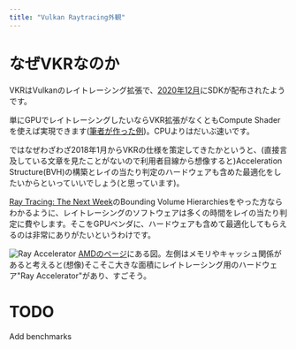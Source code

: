 ```yaml
---
title: "Vulkan Raytracing外観"
---
```


# なぜVKRなのか

VKRはVulkanのレイトレーシング拡張で、[2020年12月](https://www.khronos.org/blog/vulkan-ray-tracing-final-specification-release)にSDKが配布されたようです。

単にGPUでレイトレーシングしたいならVKR拡張がなくともCompute Shaderを使えば実現できます([筆者が作った例](https://github.com/hatoo/rukako))。CPUよりはだいぶ速いです。

ではなぜわざわざ2018年1月からVKRの仕様を策定してきたかというと、(直接言及している文章を見たことがないので利用者目線から想像すると)Acceleration Structure(BVH)の構築とレイの当たり判定のハードウェアも含めた最適化をしたいからといっていいでしょう(と思っています)。

[Ray Tracing: The Next Week](https://raytracing.github.io/books/RayTracingTheNextWeek.html#boundingvolumehierarchies)のBounding Volume Hierarchiesをやった方ならわかるように、レイトレーシングのソフトウェアは多くの時間をレイの当たり判定に費やします。そこをGPUベンダに、ハードウェアも含めて最適化してもらえるのは非常にありがたいというわけです。

![Ray Accelerator](https://www.amd.com/system/files/2020-10/579976-hardware-accelerated-raytracing-1920x500.jpg)
[AMDのページ](https://www.amd.com/ja/technologies/rdna-2)にある図。左側はメモリやキャッシュ関係があると考えると(想像)そこそこ大きな面積にレイトレーシング用のハードウェア"Ray Accelerator"があり、すごそう。

# TODO

Add benchmarks